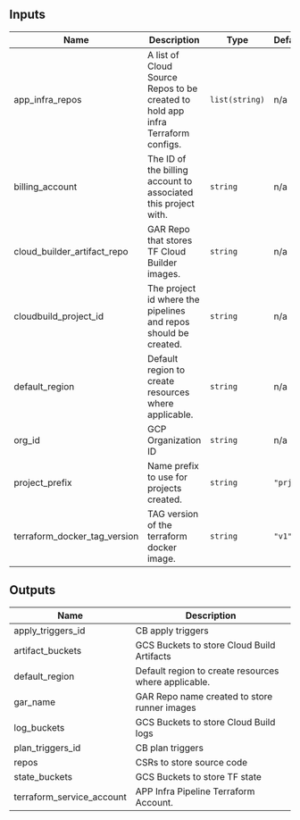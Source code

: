 <!-- BEGINNING OF PRE-COMMIT-TERRAFORM DOCS HOOK -->
## Inputs

| Name | Description | Type | Default | Required |
|------|-------------|------|---------|:--------:|
| app\_infra\_repos | A list of Cloud Source Repos to be created to hold app infra Terraform configs. | `list(string)` | n/a | yes |
| billing\_account | The ID of the billing account to associated this project with. | `string` | n/a | yes |
| cloud\_builder\_artifact\_repo | GAR Repo that stores TF Cloud Builder images. | `string` | n/a | yes |
| cloudbuild\_project\_id | The project id where the pipelines and repos should be created. | `string` | n/a | yes |
| default\_region | Default region to create resources where applicable. | `string` | n/a | yes |
| org\_id | GCP Organization ID | `string` | n/a | yes |
| project\_prefix | Name prefix to use for projects created. | `string` | `"prj"` | no |
| terraform\_docker\_tag\_version | TAG version of the terraform docker image. | `string` | `"v1"` | no |

## Outputs

| Name | Description |
|------|-------------|
| apply\_triggers\_id | CB apply triggers |
| artifact\_buckets | GCS Buckets to store Cloud Build Artifacts |
| default\_region | Default region to create resources where applicable. |
| gar\_name | GAR Repo name created to store runner images |
| log\_buckets | GCS Buckets to store Cloud Build logs |
| plan\_triggers\_id | CB plan triggers |
| repos | CSRs to store source code |
| state\_buckets | GCS Buckets to store TF state |
| terraform\_service\_account | APP Infra Pipeline Terraform Account. |

<!-- END OF PRE-COMMIT-TERRAFORM DOCS HOOK -->
